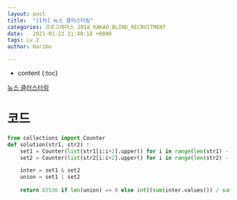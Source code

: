 ```yaml
---
layout: post
title:  "[1차] 뉴스 클러스터링"
categories: 프로그래머스 2018_KAKAO_BLIND_RECRUITMENT
date:   2021-01-22 11:40:18 +0800
tags: Lv.2
author: Haribo

---
```


* content
{:toc}


[뉴스 클러스터링](https://school.programmers.co.kr/learn/courses/30/lessons/17677)

# 코드

```python
from collections import Counter
def solution(str1, str2) :
    set1 = Counter(list(str1[i:i+2].upper() for i in range(len(str1) - 1) if str1[i:i+2].isalpha()))
    set2 = Counter(list(str2[i:i+2].upper() for i in range(len(str2) - 1) if str2[i:i+2].isalpha()))

    inter = set1 & set2
    union = set1 | set2
    
    return 65536 if len(union) == 0 else int((sum(inter.values()) / sum(union.values())) * 65536)
```


